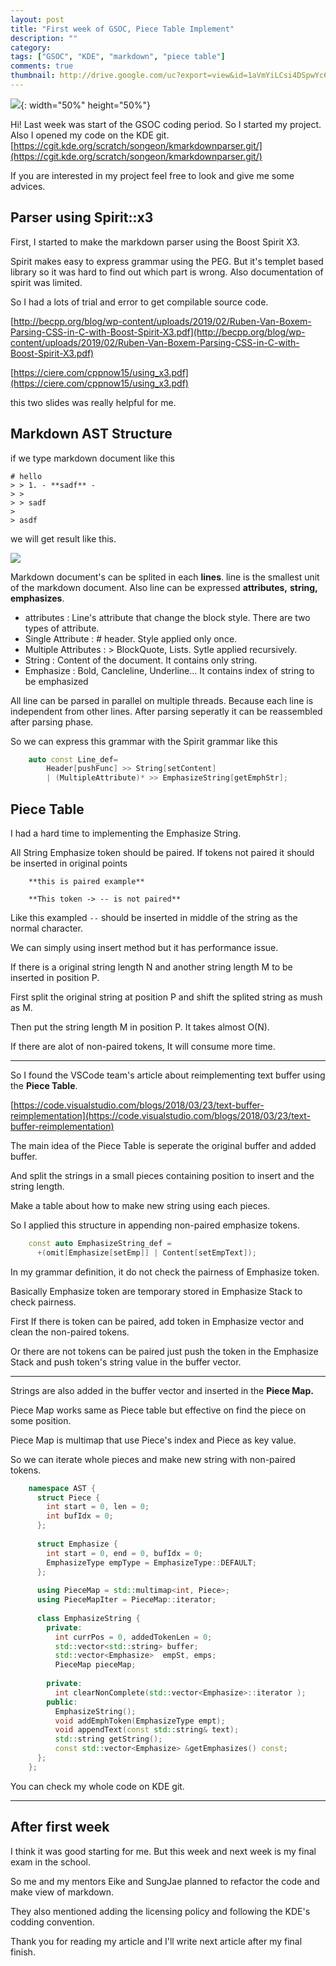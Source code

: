 ```yaml
---
layout: post
title: "First week of GSOC, Piece Table Implement"
description: ""
category: 
tags: ["GSOC", "KDE", "markdown", "piece table"]
comments: true
thumbnail: http://drive.google.com/uc?export=view&id=1aVmYiLCsi4DSpwYc6LvYyKB7rZF8-Qq7
---
```

![](http://drive.google.com/uc?export=view&id=1aVmYiLCsi4DSpwYc6LvYyKB7rZF8-Qq7){: width="50%" height="50%"}

Hi! 
Last week was start of the GSOC coding period.  So I started my project.
Also I opened my code on the KDE git.
 [https://cgit.kde.org/scratch/songeon/kmarkdownparser.git/](https://cgit.kde.org/scratch/songeon/kmarkdownparser.git/)

If you are interested in my project feel free to look and give me some advices.

## Parser using Spirit::x3

First, I started to make the markdown parser using the Boost Spirit X3.

Spirit makes easy to express grammar using the PEG.
But it's templet based library so it was hard to find out which part is wrong.
Also documentation of spirit was limited. 

So I had a lots of trial and error to get compilable source code.

[http://becpp.org/blog/wp-content/uploads/2019/02/Ruben-Van-Boxem-Parsing-CSS-in-C-with-Boost-Spirit-X3.pdf](http://becpp.org/blog/wp-content/uploads/2019/02/Ruben-Van-Boxem-Parsing-CSS-in-C-with-Boost-Spirit-X3.pdf)

[https://ciere.com/cppnow15/using_x3.pdf](https://ciere.com/cppnow15/using_x3.pdf)

this two slides was really helpful for me.

## Markdown AST Structure

if we type markdown document like this

    # hello
    > > 1. - **sadf** - 
    > > 
    > > sadf
    > 
    > asdf

 we will get result like this. 

![](http://drive.google.com/uc?export=view&id=1goYc8X9Z1O9qKqGYE442-twWJq_CkSkj)

Markdown document's can be splited in each **lines**. line is the smallest unit of the markdown document. Also line can be expressed **attributes,** **string, emphasizes**.


- attributes : Line's attribute that change the block style. There are two types of attribute. 
- Single Attribute : # header. Style applied only once.
- Multiple Attributes : > BlockQuote, Lists. Sytle applied recursively.
- String : Content of the document. It contains only string.
- Emphasize : Bold, Cancleline, Underline... It contains index of string to be emphasized


All line can be parsed in parallel on multiple threads. Because each line is independent from other lines. After parsing seperatly it can be reassembled after parsing phase.


So we can express this grammar with the Spirit grammar like this
```cpp
    auto const Line_def= 
        Header[pushFunc] >> String[setContent]
        | (MultipleAttribute)* >> EmphasizeString[getEmphStr];
```


## Piece Table

I had a hard time to implementing the Emphasize String.

All String Emphasize token should be paired. If tokens not paired it should be inserted in original points
```
    **this is paired example**
    
    **This token -> -- is not paired**
```
Like this exampled `--` should be inserted in middle of the string as the normal character.

We can simply using insert method but it has performance issue. 

If there is a original string length N and another string length M to be inserted in position P.

First split the original string at position P and shift the splited string as mush as M.

Then put the string length M in position P. It takes almost O(N). 

If there are alot of non-paired tokens, It will consume more time.

---
So I found the VSCode team's article about reimplementing text buffer using the **Piece Table**.

[https://code.visualstudio.com/blogs/2018/03/23/text-buffer-reimplementation](https://code.visualstudio.com/blogs/2018/03/23/text-buffer-reimplementation)



The main idea of the Piece Table is seperate the original buffer and added buffer. 

And split the strings in a small pieces containing position to insert and the string length.  

Make a table about how to make new string using each pieces.

So I applied this structure in appending non-paired emphasize tokens.
```cpp
    const auto EmphasizeString_def = 
      +(omit[Emphasize[setEmp]] | Content[setEmpText]); 
```


In my grammar definition, it do not check the pairness of Emphasize token.

Basically Emphasize token are temporary stored in Emphasize Stack to check pairness.

First If there is token can be paired, add token in Emphasize vector and clean the non-paired tokens. 

Or there are not tokens can be paired just push the token in the Emphasize Stack and push token's string value in the buffer vector.

---

Strings are also added in the buffer vector and inserted in the **Piece Map.**

Piece Map works same as Piece table but effective on find the piece on some position.

Piece Map is multimap that use Piece's index and Piece as key value. 

So we can iterate whole pieces and make new string with non-paired tokens.
```cpp
    namespace AST {
      struct Piece {
        int start = 0, len = 0;
        int bufIdx = 0;
      };
    
      struct Emphasize {
        int start = 0, end = 0, bufIdx = 0;
        EmphasizeType empType = EmphasizeType::DEFAULT;
      };
    
      using PieceMap = std::multimap<int, Piece>;
      using PieceMapIter = PieceMap::iterator;
    
      class EmphasizeString {
        private:
          int currPos = 0, addedTokenLen = 0;
          std::vector<std::string> buffer;
          std::vector<Emphasize>  empSt, emps;
          PieceMap pieceMap;
    
        private:
          int clearNonComplete(std::vector<Emphasize>::iterator );
        public:
          EmphasizeString();
          void addEmphToken(EmphasizeType empt);
          void appendText(const std::string& text);
          std::string getString();
          const std::vector<Emphasize> &getEmphasizes() const;
      };
    };
```
You can check my whole code on KDE git.

---

## After first week

I think it was good starting for me.  But this week and next week is my final exam in the school.

So me and my mentors Eike and SungJae planned to refactor the code and make view of markdown.

They also mentioned adding the licensing policy and following the KDE's codding convention.

Thank you for reading my article and I'll write next article after my final finish.
